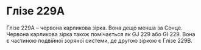 # Глізе 229A

Глізе 229A – червона карликова зірка. Вона дещо менша за Сонце. Червона
карликова зірка також помічається як GJ 229 або GI 229. Вона є частиною
подвійної зоряної системи, де другою зіркою є Глізе 229B.
